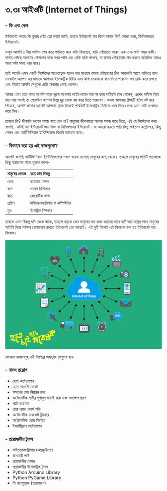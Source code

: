 # ৩.৩ঃ আইওটি \(Internet of Things\)

### - কি এবং কেন

ইন্টারনেট বলতে কি বুঝায় সেটা তো সবাই জানি, তহলে ইন্টারনেট অব থিংস আবার কি? সোজা কথা, জিনিসপত্রের ইন্টারনেট।

ভাবুন আপনি ৫ টায় অফিস শেষ করে গাড়িতে করে বাড়ি ফিরছেন, বাড়ি পৌছাতে আরও এক-দেড় ঘন্টা সময় বাকী। বাসায় পৌছে আপনার গোসলের জন্য গরম পানি এবং রেডি কফি লাগবে, যা বাসায় পৌছানোর পর করতে অতিরিক্ত আরও আধা ঘন্টা সময় খরচ হবে। 

তাই আপনি এমন একটি সিস্টেমের আওতাভুক্ত হলেন যার মাধ্যমে বাসায় পৌছানোর ঠিক আধাঘন্টা আগে গাড়িতে বসে মোবাইল অ্যাপস এর মাধ্যমে আপনার ইলেকট্রিক হিটার এবং কফি মেকারকে বলে দিতে পারলেন সব রেডি করে রাখতে এবং গিয়েই আপনি সেগুলো রেডি অবস্থায় পেয়ে গেলেন। 

আবার এমন হতে পারে আপনি মনের ভুলে আপনার লাইট-ফ্যান অফ না করে অফিসে চলে গেলেন, এরপর অফিস গিয়ে মনে পরা মাত্রই তা মোবাইল অ্যাপস দিয়ে দূর থেকে বন্ধ করে দিতে পারলেন। অথবা আপনার ফ্রিজটি হটাৎ নষ্ট হয়ে গিয়েছে, আপনি জানার আগেই আপনার ফ্রিজ নিজেই পার্শ্ববর্তী ইলেকট্রিক মিস্ত্রীকে খবর দিয়ে ডেকে এনে সেটা মেরামত করে নিল। 

তাহলে কি? জীবনটা অনেক সহজ হয়ে গেল না? মানুষের জীবনযাত্রা অনেক সহজ করে দিতে, এই যে সিস্টেমের কথা বলেছি- এটাই হল ইন্টারনেট অব থিংস বা যিনিসপত্রের ইন্টারনেট। যা আমরা করতে পারি কিছু মাইক্রো কন্ট্রোলার, কিছু সেন্সর এবং আর্টিফিসিয়াল ইন্টেলিজেন্স থিওরি ব্যাবহার করে। 

### - কিভাবে করা হয় এই কাজগুলো?

আগেই বলেছি আর্টিফিশিয়াল ইন্টেলিজেন্সের সকল ধারনা এসেছে মানুষের কাছ থেকে। তাহলে মানুষের প্রতিটি প্রত্যঙ্গকে কিছু যন্ত্রাংশের সাথে তুলনা করুন-

| মানুষের প্রত্যঙ্গ | যন্ত্রে তার বিকল্প |
| :--- | :--- |
| চোখ | ক্যামেরা সেন্সর |
| কান | ভয়েস রিসিভার |
| হাত | রোবোটিক হ্যান্ড |
| ব্রেইন | মাইক্রোকন্ট্রোলার বা কম্পিউটার |
| মুখ | ইলেক্ট্রিক স্পিকার |

তাহলে এমন বিকল্প যদি থেকে থাকে, তাহলে যন্ত্রকে কেন মানুষের মত কাজ করানো যাবে না? আর যন্ত্রের সাথে মানুষের আইপি দিয়ে সর্বক্ষন যোগাযোগ রাখতে ইন্টারনেট তো আছেই। এই দুটি মিলেই এই ফিল্ডকে বলা হয় ইন্টারনেট অব থিংকস।

![](../.gitbook/assets/slide10%20%281%29.PNG)

যেসকল কাজসমূহ এই ফিল্ডের অন্তর্ভূক্ত সেগুলো হল-

### - বাস্তব প্রয়োগ

* হোম অটোমেশন 
* হোম সার্ভেন্ট রোবট
* ফসলের সেচ নিয়ন্ত্রন করা
* অটোমেটিক মাটির গুণাগুণ যাচাই করা এবং পদক্ষেপ গ্রহণ
* স্মার্ট ক্যামেরা 
* চোর ধরার এলার্ম ঘড়ি
* অটোমেটিক অবজেক্ট ট্র্যাকার
* অটোমেটিক ডোর সিস্টেম
* ইন্ডাস্ট্রিয়াল অটোমেশন

### - প্রয়োজনীয় টুলস

* মাইক্রোকন্ট্রোলার \(আরডুইনো\)
* রাসবেরী পাই 
* প্রয়োজনীয় সেন্সর
* প্রয়োজনীয় ইলেকট্রিক টুলস
* Python Arduino Library
* Python PyGame Library
* সি ল্যাংগুয়েজ \(প্রয়োজনে\)

